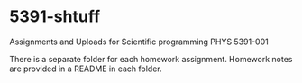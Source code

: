 # 5391-shtuff
Assignments and Uploads for Scientific programming PHYS 5391-001

There is a separate folder for each homework assignment. Homework notes are provided in a README in each folder.
